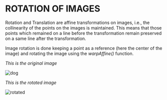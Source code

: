 # ROTATION OF IMAGES

Rotation and Translation are affine transformations on images, i.e., the collinearity of the points on the images is maintained. This means that those points which remained on a line before the transformation remain preserved on a same line after the transformation.

Image rotation is done keeping a point as a reference (here the center of the image) and rotating the image using the *warpAffine()* function.

*This is the original image*

![dog](https://user-images.githubusercontent.com/103985810/227202034-a533a8c5-39f2-4520-82a8-25c30b3ded36.jpeg)

*This is the rotated image*

![rotated](https://user-images.githubusercontent.com/103985810/227202114-6e76ef24-4cd1-438d-9d81-053ec39e8698.png)
